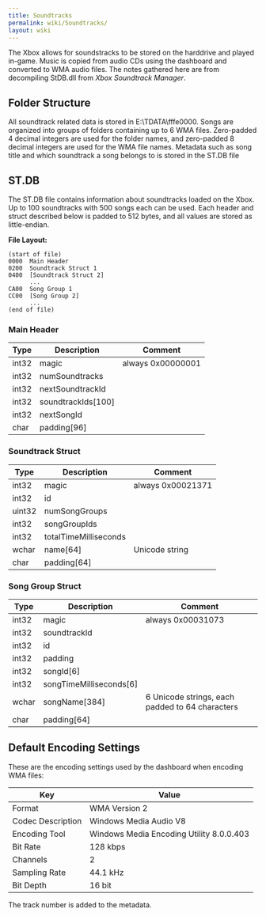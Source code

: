 ```yaml
---
title: Soundtracks
permalink: wiki/Soundtracks/
layout: wiki
---
```


The Xbox allows for soundstracks to be stored on the harddrive and
played in-game. Music is copied from audio CDs using the dashboard and
converted to WMA audio files. The notes gathered here are from
decompiling StDB.dll from *Xbox Soundtrack Manager*.

Folder Structure
----------------

All soundtrack related data is stored in E:\\TDATA\\fffe0000. Songs are
organized into groups of folders containing up to 6 WMA files.
Zero-padded 4 decimal integers are used for the folder names, and
zero-padded 8 decimal integers are used for the WMA file names. Metadata
such as song title and which soundtrack a song belongs to is stored in
the ST.DB file

ST.DB
-----

The ST.DB file contains information about soundtracks loaded on the
Xbox. Up to 100 soundtracks with 500 songs each can be used. Each header
and struct described below is padded to 512 bytes, and all values are
stored as little-endian.

**File Layout:**

    (start of file)
    0000  Main Header
    0200  Soundtrack Struct 1
    0400  [Soundtrack Struct 2]
          ...
    CA00  Song Group 1
    CC00  [Song Group 2]
          ...
    (end of file)

### Main Header

| Type  | Description          | Comment           |
|-------|----------------------|-------------------|
| int32 | magic                | always 0x00000001 |
| int32 | numSoundtracks       |                   |
| int32 | nextSoundtrackId     |                   |
| int32 | soundtrackIds\[100\] |                   |
| int32 | nextSongId           |                   |
| char  | padding\[96\]        |                   |

### Soundtrack Struct

| Type   | Description           | Comment           |
|--------|-----------------------|-------------------|
| int32  | magic                 | always 0x00021371 |
| int32  | id                    |                   |
| uint32 | numSongGroups         |                   |
| int32  | songGroupIds          |                   |
| int32  | totalTimeMilliseconds |                   |
| wchar  | name\[64\]            | Unicode string    |
| char   | padding\[64\]         |                   |

### Song Group Struct

| Type  | Description               | Comment                                         |
|-------|---------------------------|-------------------------------------------------|
| int32 | magic                     | always 0x00031073                               |
| int32 | soundtrackId              |                                                 |
| int32 | id                        |                                                 |
| int32 | padding                   |                                                 |
| int32 | songId\[6\]               |                                                 |
| int32 | songTimeMilliseconds\[6\] |                                                 |
| wchar | songName\[384\]           | 6 Unicode strings, each padded to 64 characters |
| char  | padding\[64\]             |                                                 |

Default Encoding Settings
-------------------------

These are the encoding settings used by the dashboard when encoding WMA
files:

| Key               | Value                                    |
|-------------------|------------------------------------------|
| Format            | WMA Version 2                            |
| Codec Description | Windows Media Audio V8                   |
| Encoding Tool     | Windows Media Encoding Utility 8.0.0.403 |
| Bit Rate          | 128 kbps                                 |
| Channels          | 2                                        |
| Sampling Rate     | 44.1 kHz                                 |
| Bit Depth         | 16 bit                                   |

The track number is added to the metadata.
